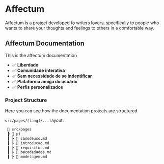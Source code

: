 # Affectum
Affectum is a project developed to writers lovers, specifically to people who wants to share your thoughts and feelings to others in a comfortable way.

## Affectum Documentation
This is the affectum documentation

- ✅ **Liberdade**
- ✅ **Comunidade interativa**
- ✅ **Sem necessidade de se indentificar**
- ✅ **Plataforma amiga do usuário**
- ✅ **Perfis personalizados**

### Project Structure

Here you can see how the documentation projects are structured

`src/pages/[lang]/...` layout:

```diff
 📂 src/pages
 ┣ 📂 pt
 ┃ ┣ 📜 casodeuso.md
 ┃ ┣ 📜 introducao.md
 ┃ ┣ 📜 requisitos.md
 ┃ ┣ 📜 bacodedados.md
 ┃ ┣ 📜 modelagem.md
```

